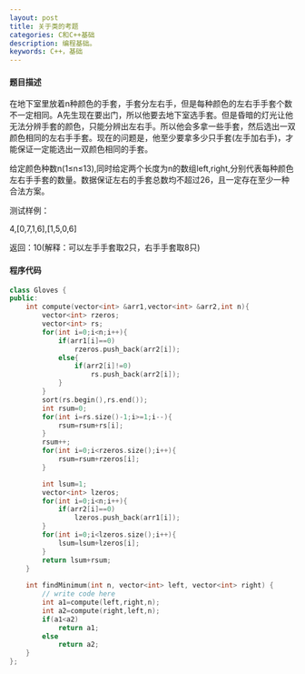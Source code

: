 ```yaml
---
layout: post
title: 关于类的考题
categories: C和C++基础
description: 编程基础。
keywords: C++，基础
---
```


#### 题目描述

在地下室里放着n种颜色的手套，手套分左右手，但是每种颜色的左右手手套个数不一定相同。A先生现在要出门，所以他要去地下室选手套。但是昏暗的灯光让他无法分辨手套的颜色，只能分辨出左右手。所以他会多拿一些手套，然后选出一双颜色相同的左右手手套。现在的问题是，他至少要拿多少只手套(左手加右手)，才能保证一定能选出一双颜色相同的手套。

给定颜色种数n(1≤n≤13),同时给定两个长度为n的数组left,right,分别代表每种颜色左右手手套的数量。数据保证左右的手套总数均不超过26，且一定存在至少一种合法方案。

测试样例：

4,[0,7,1,6],[1,5,0,6]

返回：10(解释：可以左手手套取2只，右手手套取8只)

#### 程序代码

```cpp
class Gloves {
public:
    int compute(vector<int> &arr1,vector<int> &arr2,int n){
		vector<int> rzeros;
		vector<int> rs;
		for(int i=0;i<n;i++){
			if(arr1[i]==0)
				rzeros.push_back(arr2[i]);
			else{
				if(arr2[i]!=0)
					rs.push_back(arr2[i]);
			}
		}
		sort(rs.begin(),rs.end());
		int rsum=0;
		for(int i=rs.size()-1;i>=1;i--){
			rsum=rsum+rs[i];
        }
		rsum++;
		for(int i=0;i<rzeros.size();i++){
			rsum=rsum+rzeros[i];
    	}

		int lsum=1;
		vector<int> lzeros;
		for(int i=0;i<n;i++){
			if(arr2[i]==0)
				lzeros.push_back(arr1[i]);
		}
		for(int i=0;i<lzeros.size();i++){
			lsum=lsum+lzeros[i];
        }
		return lsum+rsum;
	}
    
    int findMinimum(int n, vector<int> left, vector<int> right) {
        // write code here
        int a1=compute(left,right,n);
        int a2=compute(right,left,n);
        if(a1<a2)
            return a1;
        else
            return a2;
    }
};
```